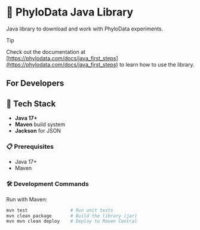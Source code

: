 # 🧬 PhyloData Java Library

Java library to download and work with PhyloData experiments.

> [!TIP]
> Check out the documentation at [https://phylodata.com/docs/java_first_steps](https://phylodata.com/docs/java_first_steps) to learn how to use the library.

## For Developers

## 🔧 Tech Stack

- **Java 17+**
- **Maven** build system
- **Jackson** for JSON

### 📋 Prerequisites

- Java 17+
- Maven

### 🛠️ Development Commands

Run with Maven:

```bash
mvn test                # Run unit tests
mvn clean package       # Build the library (jar)
mvn mvn clean deploy    # Deploy to Maven Central
```
